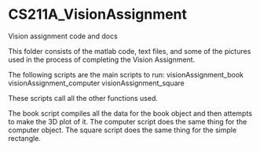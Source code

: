 CS211A_VisionAssignment
=======================

Vision assignment code and docs

This folder consists of the matlab code, text files,
	and some of the pictures used in the process
	of completing the Vision Assignment. 
	
The following scripts are the main scripts to run:
	visionAssignment_book
	visionAssignment_computer
	visionAssignment_square

These scripts call all the other functions used. 

The book script compiles all the data for the book object
	and then attempts to make the 3D plot of it.
The computer script does the same thing for the computer object.
The square script does the same thing for the simple rectangle.